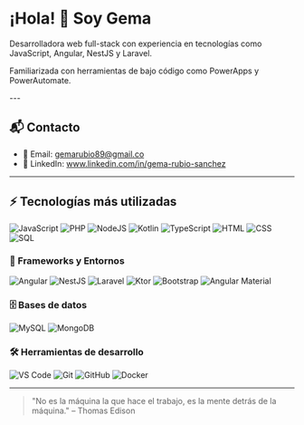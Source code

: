 # ¡Hola! 👋 Soy Gema

<p>Desarrolladora web full-stack con experiencia en tecnologías como JavaScript, Angular, NestJS y Laravel. </p> 
<p>Familiarizada con herramientas de bajo código como PowerApps y PowerAutomate.  </p>  
---

## 📬 Contacto

- 📧 Email: gemarubio89@gmail.co
- 💼 LinkedIn: www.linkedin.com/in/gema-rubio-sanchez

---

## ⚡ Tecnologías más utilizadas


![JavaScript](https://img.shields.io/badge/-JavaScript-F7DF1E?style=flat&logo=javascript&logoColor=black)
![PHP](https://img.shields.io/badge/-PHP-777BB4?style=flat&logo=php&logoColor=white)
![NodeJS](https://img.shields.io/badge/-Node.js-339933?style=flat&logo=node.js&logoColor=white)
![Kotlin](https://img.shields.io/badge/-Kotlin-0095D5?style=flat&logo=kotlin&logoColor=white)
![TypeScript](https://img.shields.io/badge/-TypeScript-3178C6?style=flat&logo=typescript&logoColor=white)
![HTML](https://img.shields.io/badge/-HTML5-E34F26?style=flat&logo=html5&logoColor=white)
![CSS](https://img.shields.io/badge/-CSS3-1572B6?style=flat&logo=css3&logoColor=white)
![SQL](https://img.shields.io/badge/-SQL-4479A1?style=flat&logo=mysql&logoColor=white)

### 🧩 Frameworks y Entornos

![Angular](https://img.shields.io/badge/-Angular-DD0031?style=flat&logo=angular&logoColor=white)
![NestJS](https://img.shields.io/badge/-NestJS-E0234E?style=flat&logo=nestjs&logoColor=white)
![Laravel](https://img.shields.io/badge/-Laravel-FF2D20?style=flat&logo=laravel&logoColor=white)
![Ktor](https://img.shields.io/badge/-Ktor-0095D5?style=flat&logo=kotlin&logoColor=white)
![Bootstrap](https://img.shields.io/badge/-Bootstrap-7952B3?style=flat&logo=bootstrap&logoColor=white)
![Angular Material](https://img.shields.io/badge/-Angular%20Material-757575?style=flat&logo=angular&logoColor=white)

### 🗄️ Bases de datos

![MySQL](https://img.shields.io/badge/-MySQL-4479A1?style=flat&logo=mysql&logoColor=white)
![MongoDB](https://img.shields.io/badge/-MongoDB-47A248?style=flat&logo=mongodb&logoColor=white)

### 🛠️ Herramientas de desarrollo

![VS Code](https://img.shields.io/badge/-VSCode-007ACC?style=flat&logo=visual-studio-code&logoColor=white)
![Git](https://img.shields.io/badge/-Git-F05032?style=flat&logo=git&logoColor=white)
![GitHub](https://img.shields.io/badge/-GitHub-181717?style=flat&logo=github&logoColor=white)
![Docker](https://img.shields.io/badge/-Docker-2496ED?style=flat&logo=docker&logoColor=white)

---

> "No es la máquina la que hace el trabajo, es la mente detrás de la máquina." – Thomas Edison
